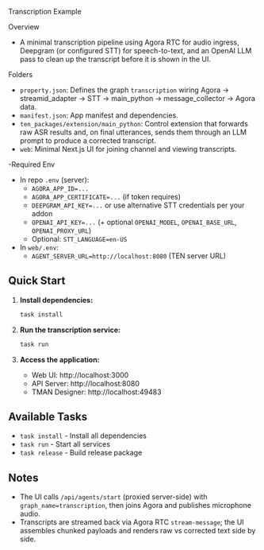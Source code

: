 Transcription Example

Overview
- A minimal transcription pipeline using Agora RTC for audio ingress, Deepgram (or configured STT) for speech-to-text, and an OpenAI LLM pass to clean up the transcript before it is shown in the UI.

Folders
- `property.json`: Defines the graph `transcription` wiring Agora → streamid_adapter → STT → main_python → message_collector → Agora data.
- `manifest.json`: App manifest and dependencies.
- `ten_packages/extension/main_python`: Control extension that forwards raw ASR results and, on final utterances, sends them through an LLM prompt to produce a corrected transcript.
- `web`: Minimal Next.js UI for joining channel and viewing transcripts.

-Required Env
- In repo `.env` (server):
  - `AGORA_APP_ID=...`
  - `AGORA_APP_CERTIFICATE=...` (if token requires)
  - `DEEPGRAM_API_KEY=...` or use alternative STT credentials per your addon
  - `OPENAI_API_KEY=...` (+ optional `OPENAI_MODEL`, `OPENAI_BASE_URL`, `OPENAI_PROXY_URL`)
  - Optional: `STT_LANGUAGE=en-US`
- In `web/.env`:
  - `AGENT_SERVER_URL=http://localhost:8080` (TEN server URL)

## Quick Start

1. **Install dependencies:**
   ```bash
   task install
   ```

2. **Run the transcription service:**
   ```bash
   task run
   ```

3. **Access the application:**
   - Web UI: http://localhost:3000
   - API Server: http://localhost:8080
   - TMAN Designer: http://localhost:49483

## Available Tasks

- `task install` - Install all dependencies
- `task run` - Start all services
- `task release` - Build release package

## Notes

- The UI calls `/api/agents/start` (proxied server-side) with `graph_name=transcription`, then joins Agora and publishes microphone audio.
- Transcripts are streamed back via Agora RTC `stream-message`; the UI assembles chunked payloads and renders raw vs corrected text side by side.

